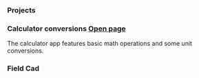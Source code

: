 ### **Projects**
### **Calculator conversions**  [Open page](url:/CalcConv.pdf)
The calculator app features basic math operations and some unit conversions.  
### **Field Cad**
